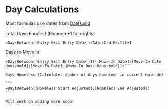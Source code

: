 # Day Calculations

Most formulas use dates from [Dates.md](./Dates.md)

Total Days Enrolled (Remove +1 for nights)

```
=DaysBetween([Entry Exit Entry Date];[Adjusted Exit])+1
```

Days to Move In

````
=DaysBetween([Entry Exit Entry Date];If([Move-In Date]>[Move-In Date Household];[Move-In Date];[Move-In Date Household]))```

Days Homeless (Calculates number of days homeless in current episode)

```
=DaysBetween([Homeless Start Adjusted];[Homeless End Adjusted])
```

Will work on adding more soon!
````
